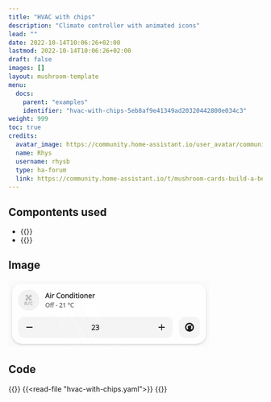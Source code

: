 ```yaml
---
title: "HVAC with chips"
description: "Climate controller with animated icons"
lead: ""
date: 2022-10-14T10:06:26+02:00
lastmod: 2022-10-14T10:06:26+02:00
draft: false
images: []
layout: mushroom-template
menu:
  docs:
    parent: "examples"
    identifier: "hvac-with-chips-5eb8af9e41349ad20320442800e034c3"
weight: 999
toc: true
credits:
  avatar_image: https://community.home-assistant.io/user_avatar/community.home-assistant.io/rhysb/45/310019_2.png
  name: Rhys
  username: rhysb
  type: ha-forum
  link: https://community.home-assistant.io/t/mushroom-cards-build-a-beautiful-dashboard-easily/388590/2571
---
```


## Compontents used

- {{<component-description name="mushroom-climate-card">}}
- {{<component-description name="lovelace-card-mod">}}

## Image

![foo](hvac-with-chips-light.gif "bar")

## Code

{{<highlight yaml>}}
{{<read-file "hvac-with-chips.yaml">}}
{{</highlight>}}
